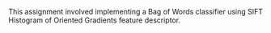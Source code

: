 This assignment involved implementing a Bag of Words classifier using SIFT Histogram of Oriented Gradients feature descriptor.
